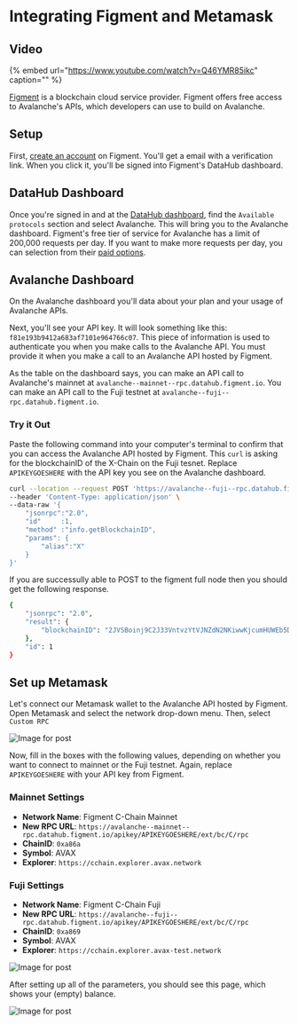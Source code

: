 # Integrating Figment and Metamask

## Video

{% embed url="https://www.youtube.com/watch?v=Q46YMR85ikc" caption="" %}

[Figment](https://figment.io) is a blockchain cloud service provider.  Figment offers free access to Avalanche's APIs, which developers can use to build on Avalanche.

## Setup

First, [create an account](https://figment.io/datahub/avalanche) on Figment.
You'll get a email with a verification link. When you click it, you'll be signed into Figment's DataHub dashboard.

## DataHub Dashboard

Once you're signed in and at the [DataHub dashboard](https://datahub.figment.io), find the `Available protocols` section and select Avalanche.
This will bring you to the Avalanche dashboard. Figment's free tier of service for Avalanche has a limit of 200,000 requests per day.
If you want to make more requests per day, you can selection from their [paid options](https://datahub.figment.io/services/avalanche/prices).

## Avalanche Dashboard

On the Avalanche dashboard you'll data about your plan and your usage of Avalanche APIs.

Next, you'll see your API key. It will look something like this: `f81e193b9412a683af7101e964766c07`.
This piece of information is used to authenticate you when you make calls to the Avalanche API.
You must provide it when you make a call to an Avalanche API hosted by Figment. 

As the table on the dashboard says, you can make an API call to Avalanche's mainnet at `avalanche--mainnet--rpc.datahub.figment.io`.
You can make an API call to the Fuji testnet at `avalanche--fuji--rpc.datahub.figment.io`.

### Try it Out

Paste the following command into your computer's terminal to confirm that you can access the Avalanche API hosted by Figment.
This `curl` is asking for the blockchainID of the X-Chain on the Fuji tesnet.
Replace `APIKEYGOESHERE` with the API key you see on the Avalanche dashboard.

```zsh
curl --location --request POST 'https://avalanche--fuji--rpc.datahub.figment.io/apikey/APIKEYGOESHERE/ext/info' \
--header 'Content-Type: application/json' \
--data-raw '{
    "jsonrpc":"2.0",
    "id"     :1,
    "method" :"info.getBlockchainID",
    "params": {
        "alias":"X"
    }
}'
```

If you are successully able to POST to the figment full node then you should get the following response.

```zsh
{
    "jsonrpc": "2.0",
    "result": {
        "blockchainID": "2JVSBoinj9C2J33VntvzYtVJNZdN2NKiwwKjcumHUWEb5DbBrm"
    },
    "id": 1
}
```

## Set up Metamask

Let's connect our Metamask wallet to the Avalanche API hosted by Figment.
Open Metamask and select the network drop-down menu.
Then, select `Custom RPC`

![Image for post](https://miro.medium.com/max/408/0*0HGM4O_J5iF3943S)


Now, fill in the boxes with the following values, depending on whether you want to connect to mainnet or the Fuji testnet.
Again, replace `APIKEYGOESHERE` with your API key from Figment.

### Mainnet Settings 

* **Network Name**: Figment C-Chain Mainnet
* **New RPC URL**: `https://avalanche--mainnet--rpc.datahub.figment.io/apikey/APIKEYGOESHERE/ext/bc/C/rpc`
* **ChainID**: `0xa86a`
* **Symbol**: AVAX
* **Explorer**: `https://cchain.explorer.avax.network`

### Fuji Settings

* **Network Name**: Figment C-Chain Fuji
* **New RPC URL**: `https://avalanche--fuji--rpc.datahub.figment.io/apikey/APIKEYGOESHERE/ext/bc/C/rpc` 
* **ChainID**: `0xa869`
* **Symbol**: AVAX
* **Explorer**: `https://cchain.explorer.avax-test.network`


![Image for post](https://miro.medium.com/max/989/1*Y7O1bBeTWnuQBAqTnwmqUQ.png)

After setting up all of the parameters, you should see this page, which shows your (empty) balance.

![Image for post](https://miro.medium.com/max/358/1*q0HIWcI3okakwYV2glos0A.png)
